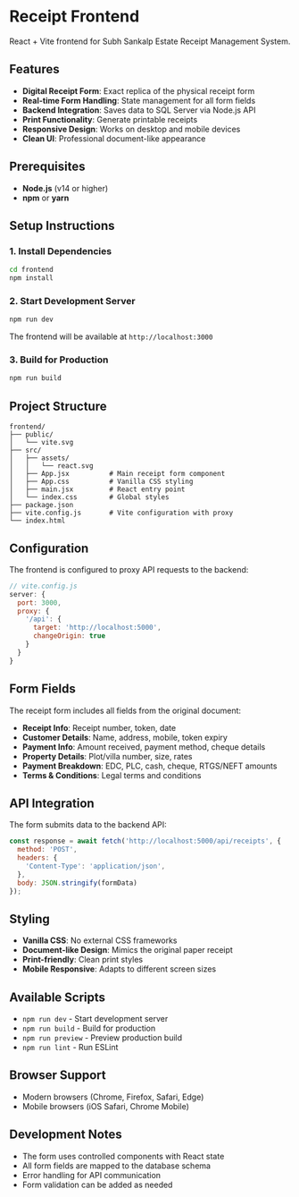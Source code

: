# Receipt Frontend

React + Vite frontend for Subh Sankalp Estate Receipt Management System.

## Features

- **Digital Receipt Form**: Exact replica of the physical receipt form
- **Real-time Form Handling**: State management for all form fields
- **Backend Integration**: Saves data to SQL Server via Node.js API
- **Print Functionality**: Generate printable receipts
- **Responsive Design**: Works on desktop and mobile devices
- **Clean UI**: Professional document-like appearance

## Prerequisites

- **Node.js** (v14 or higher)
- **npm** or **yarn**

## Setup Instructions

### 1. Install Dependencies
```bash
cd frontend
npm install
```

### 2. Start Development Server
```bash
npm run dev
```

The frontend will be available at `http://localhost:3000`

### 3. Build for Production
```bash
npm run build
```

## Project Structure

```
frontend/
├── public/
│   └── vite.svg
├── src/
│   ├── assets/
│   │   └── react.svg
│   ├── App.jsx          # Main receipt form component
│   ├── App.css          # Vanilla CSS styling
│   ├── main.jsx         # React entry point
│   └── index.css        # Global styles
├── package.json
├── vite.config.js       # Vite configuration with proxy
└── index.html
```

## Configuration

The frontend is configured to proxy API requests to the backend:

```javascript
// vite.config.js
server: {
  port: 3000,
  proxy: {
    '/api': {
      target: 'http://localhost:5000',
      changeOrigin: true
    }
  }
}
```

## Form Fields

The receipt form includes all fields from the original document:

- **Receipt Info**: Receipt number, token, date
- **Customer Details**: Name, address, mobile, token expiry
- **Payment Info**: Amount received, payment method, cheque details
- **Property Details**: Plot/villa number, size, rates
- **Payment Breakdown**: EDC, PLC, cash, cheque, RTGS/NEFT amounts
- **Terms & Conditions**: Legal terms and conditions

## API Integration

The form submits data to the backend API:

```javascript
const response = await fetch('http://localhost:5000/api/receipts', {
  method: 'POST',
  headers: {
    'Content-Type': 'application/json',
  },
  body: JSON.stringify(formData)
});
```

## Styling

- **Vanilla CSS**: No external CSS frameworks
- **Document-like Design**: Mimics the original paper receipt
- **Print-friendly**: Clean print styles
- **Mobile Responsive**: Adapts to different screen sizes

## Available Scripts

- `npm run dev` - Start development server
- `npm run build` - Build for production
- `npm run preview` - Preview production build
- `npm run lint` - Run ESLint

## Browser Support

- Modern browsers (Chrome, Firefox, Safari, Edge)
- Mobile browsers (iOS Safari, Chrome Mobile)

## Development Notes

- The form uses controlled components with React state
- All form fields are mapped to the database schema
- Error handling for API communication
- Form validation can be added as needed